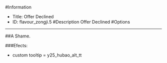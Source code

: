 #Information
 - Title: Offer Declined
 - ID: flavour_zongji.5
#Description
Offer Declined
#Options

___
##A Shame.

###Efects:<ul><li>custom tooltip = y25_hubao_alt_tt</li></ul>
